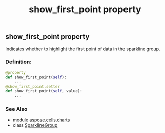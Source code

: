 ﻿---
title: show_first_point property
second_title: Aspose.Cells for Python via .NET API References
description: 
type: docs
weight: 180
url: /aspose.cells.charts/sparklinegroup/show_first_point/
is_root: false
---

## show_first_point property


Indicates whether to highlight the first point of data in the sparkline group.
### Definition:
```python
@property
def show_first_point(self):
    ...
@show_first_point.setter
def show_first_point(self, value):
    ...
```

### See Also
* module [aspose.cells.charts](../../)
* class [SparklineGroup](/cells/python-net/aspose.cells.charts/sparklinegroup)
